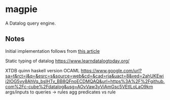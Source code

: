 # magpie

A Datalog query engine.

## Notes

Initial implementation follows from [this article](https://www.instantdb.com/essays/datalogjs)


Static typing of datalog
https://www.learndatalogtoday.org/


XTDB quinn haskell version OCAML https://www.google.com/url?sa=t&rct=j&q=&esrc=s&source=web&cd=&cad=rja&uact=8&ved=2ahUKEwii2IOG5vv8AhVq_bsIHTv_BB8QFnoECDMQAQ&url=https%3A%2F%2Fgithub.com%2Fc-cube%2Fdatalog&usg=AOvVaw3yViAmGsc5VEtILoLaO9km
args/inputs to queries -> rules
agg
predicates vs rule

